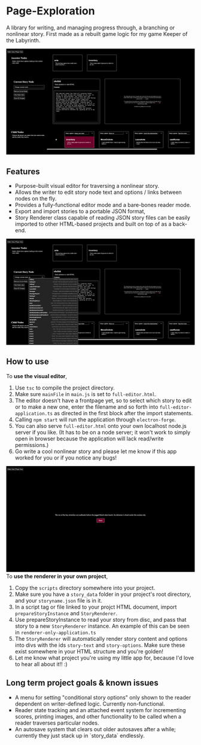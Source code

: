 # Page-Exploration
<p>A library for writing, and managing progress through, a branching or nonlinear story. First made as a rebuilt game logic for my game Keeper of the Labyrinth.</p> 

![Easily manage multiple options in the editor view.](/images/working.png)
## Features
<ul style="list-style-type: square;">
<li>Purpose-built visual editor for traversing a nonlinear story.</li>
<li>Allows the writer to edit story node text and options / links between nodes on the fly.</li>
<li>Provides a fully-functional editor mode and a bare-bones reader mode.</li>
<li>Export and import stories to a portable JSON format,</li>
<li>Story Renderer class capable of reading JSON story files can be easily imported to other HTML-based projects and built on top of as a back-end.</li>
</ul>

![Search and jump to any node in your complex stury structure.](/images/nodelist.png)
## How to use
To **use the visual editor**,
1. Use `tsc` to compile the project directory.
2. Make sure `mainFile` in `main.js` is set to `full-editor.html`.
3. The editor doesn't have a frontpage yet, so to select which story to edit or to make a new one, enter the filename and so forth into `full-editor-application.ts` as directed in the first block after the import statements.
4. Calling `npm start` will run the application through `electron-forge`.
5. You can also serve `full-editor.html` onto your own localhost node.js server if you like. (It has to be on a node server; it won't work to simply open in browser because the application will lack read/write permissions.)
5. Go write a cool nonlinear story and please let me know if this app worked for you or if you notice any bugs!

![A clean reader view shows what the reader will see.](/images/readerview.png)
To **use the renderer in your own project**,
1. Copy the `scripts` directory somewhere into your project.
2. Make sure you have a `story_data` folder in your project's root directory, and your `storyname.json` file is in it.
3. In a script tag or file linked to your projct HTML document, import `prepareStoryInstance` and `StoryRenderer`.
4. Use prepareStoryInstance to read your story from disc, and pass that story to a new `StoryRenderer` instance. An example of this can be seen in `renderer-only-application.ts`
4. The `StoryRenderer` will automatically render story content and options into divs with the ids `story-text` and `story-options`. Make sure these exist somewhere in your HTML structure and you're golden!
5. Let me know what project you're using my little app for, because I'd love to hear all about it!! :)

## Long term project goals & known issues
<ul style="list-style-type: square;">
<li>A menu for setting "conditional story options" only shown to the reader dependent on writer-defined logic. Currently non-functional.</li>
<li>Reader state tracking and an attached event system for incrementing scores, printing images, and other functionality to be called when a reader traverses particular nodes.</li>
<li>An autosave system that clears out older autosaves after a while; currently they just stack up in `story_data` endlessly.</li>
</ul>
